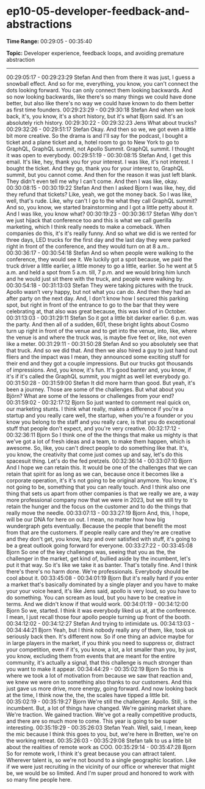# ep10-05-developer-feedback-and-abstractions

**Time Range:** 00:29:05 - 00:35:40

**Topic:** Developer experience, feedback loops, and avoiding premature abstraction

---
00:29:05:17 - 00:29:23:29
Stefan
And then from there it was just, I guess a snowball effect. And so for me, everything, you know,
you can't connect the dots looking forward. You can only connect them looking backwards. And
so now looking backwards, like there's so many things we could have done better, but also like
there's no way we could have known to do them better as first time founders.
00:29:23:29 - 00:29:30:18
Stefan
And when we look back, it's, you know, it's a short history, but it's what Bjorn said. It's an
absolutely rich history.
00:29:30:22 - 00:29:32:23
Jens
What about trucks?
00:29:32:26 - 00:29:51:17
Stefan
Okay. And then so we, we got even a little bit more creative. So the drama is and I'll say for the
podcast, I bought a ticket and a plane ticket and a, hotel room to go to New York to go to
GraphQL, GraphQL summit, not Apollo Summit. GraphQL summit. I thought it was open to
everybody.
00:29:51:19 - 00:30:08:15
Stefan
And, I get this email. It's like, hey, thank you for your interest. I was like, it's not interest. I bought
the ticket. And they go, thank you for your interest to, GraphQL summit, but you cannot come.
And then for the reason it was just left blank. They didn't even tell me why I can't come. And
then I was like, okay.
00:30:08:15 - 00:30:19:22
Stefan
And then I asked Bjorn I was like, hey, did they refund that tickets? Like, yeah, we got the
money back. So I was like, well, that's rude. Like, why can't I go to the what they call GraphQL
summit? And so, you know, we started brainstorming and I got a little petty about it. And I was
like, you know what?
00:30:19:23 - 00:30:36:17
Stefan
Why don't we just hijack that conference too and this is what we call guerilla marketing, which I
think really needs to make a comeback. When companies do this, it's it's really funny. And so
what we did is we rented for three days, LED trucks for the first day and the last day they were
parked right in front of the conference, and they would turn on at 8 a.m..
00:30:36:17 - 00:30:54:18
Stefan
And so when people were walking to the conference, they would see it. We luckily got a spot
because, we paid the truck driver a little earlier, a little money to go a little, earlier. So he went at
5 a.m. and held a spot from 5 a.m. till, 7 p.m. and we would bring him lunch and he would just
sit there with the truck, and people were walking by.
00:30:54:18 - 00:31:13:03
Stefan
They were taking pictures with the truck. Apollo wasn’t very happy, but not what you can do. And
then they had an after party on the next day. And, I don't know how I secured this parking spot,
but right in front of the entrance to go to the bar that they were celebrating at, that also was
great because, this was kind of in October.
00:31:13:03 - 00:31:29:11
Stefan
So it got a little bit darker earlier. 6 p.m. was the party. And then all of a sudden, 601, these
bright lights about Cosmo turn up right in front of the venue and to get into the venue, into, like,
where the venue is and where the truck was, is maybe five feet or, like, not even like a meter.
00:31:29:11 - 00:31:50:28
Stefan
And so you absolutely see that that truck. And so we did that. And then we also hired a guy to
just hand out fliers and the impact was I mean, they announced some exciting stuff for their end
and they got a couple impressions. But our trucks got thousands of impressions. And, you know,
it's fun. It's good banter and, you know, if it's if it's called the GraphQL summit, you might as well
let everybody go.
00:31:50:28 - 00:31:59:00
Stefan
It did more harm than good. But yeah, it's been a journey. Those are some of the challenges.
But what about you Björn? What are some of the lessons or challenges from your end?
00:31:59:02 - 00:32:17:12
Bjorn
So just wanted to comment real quick on, our marketing stunts. I think what really, makes a
difference if you're a startup and you really care well, the startup, when you're a founder or you
know you belong to the staff and you really care, is that you do exceptional stuff that people
don't expect, and you're very creative.
00:32:17:12 - 00:32:36:11
Bjorn
So I think one of the the things that make us mighty is that we've got a lot of fresh ideas and a
team, to make them happen, which is awesome. So, like, you can't direct people to do
something like that. It's, you know, the creativity that come just comes up and say, let's do this
spacesuit thing. Let's do the fed pretzels.
00:32:36:14 - 00:33:07:10
Bjorn
And I hope we can retain this. It would be one of the challenges that we can retain that spirit for
as long as we can, because once it becomes like a corporate operation, it's it's not going to be
original anymore. You know, it's not going to be, something that you can really touch. And I think
also one thing that sets us apart from other companies is that we really we are, a way more
professional company now that we were in 2023, but we still try to retain the hunger and the
focus on the customer and to do the things that really move the needle.
00:33:07:13 - 00:33:27:19
Bjorn
And, this, I hope, will be our DNA for here on out. I mean, no matter how how big wundergraph
gets eventually. Because the people that benefit the most from that are the customers. If people
really care and they're are creative and they don't get, you know, lazy and over satisfied with
stuff, it's going to be a great outlook going forward for everyone.
00:33:27:22 - 00:33:45:08
Bjorn
So one of the key challenges was, seeing that you as the, the challenger in the market, get kind
of, bullied aside by the incumbent, let's put it that way. So it's like we take it as banter. That's
totally fine. And I think there's there's no harm done. We're professionals. Everybody should be
cool about it.
00:33:45:08 - 00:34:01:19
Bjorn
But it's really hard if you enter a market that's basically dominated by a single player and you
have to make your your voice heard, it's like Jens said, apollo is very loud, so you have to do
something. You can scream as loud, but you have to be creative in terms. And we didn't know if
that would work.
00:34:01:19 - 00:34:12:00
Bjorn
So we, started. I think it was everybody liked us at, at the conference. I mean, I just recall those
four apollo people turning up front of the booth.
00:34:12:02 - 00:34:12:27
Stefan
And trying to intimidate us.
00:34:13:03 - 00:34:44:21
Bjorn
Yeah, but I think nobody really any of them, like, took us seriously back then. It's different now.
So if one thing an advice maybe for in large players in the market, if you think you need to
suppress or, distract your competition, even if it's, you know, a lot, a lot smaller than you, by just,
you know, excluding them from events that are meant for the entire community, it's actually a
signal, that this challenge is much stronger than you want to make it appear.
00:34:44:29 - 00:35:02:19
Bjorn
So this is where we took a lot of motivation from because we saw that reaction and, we knew
we were on to something also thanks to our customers. And this just gave us more drive, more
energy, going forward. And now looking back at the time, I think now the, the, the scales have
tipped a little bit.
00:35:02:19 - 00:35:19:27
Bjorn
We're still the challenger. Apollo. Still, is the incumbent. But, a lot of things have changed. We're
gaining market share. We're traction. We gained traction. We've got a really competitive
products, and there are so much more to come. This year is going to be super interesting.
00:35:19:29 - 00:35:26:03
Stefan
Yeah. Well, said, I mean, keep the mic because I think this goes to you, but, we're here in
Bretten, we're on the working retreat.
00:35:26:03 - 00:35:29:08
Stefan
talk to us a little bit about the realities of remote work as COO.
00:35:29:14 - 00:35:47:28
Bjorn
So for remote work, I think it's great because you can attract talent. Wherever talent is, so we're
not bound to a single geographic location. Like if we were just recruiting in the vicinity of our
office or wherever that might be, we would be so limited. And I'm super proud and honored to
work with so many fine people here.